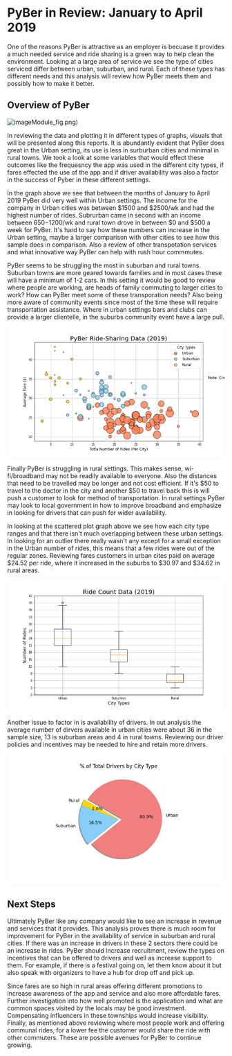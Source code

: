 # PyBer in Review: January to April 2019

One of the reasons PyBer is attractive as an employer is becuase it provides a much needed service and ride sharing is a green way to help clean the environment. Looking at a large area of service we see the type of cities serviced differ between urban, suburban, and rural. Each of these types has different needs and this analysis will review how PyBer meets them and possibly how to make it better. 


## Overview of PyBer

![image](analysis/)Module_fig.png)

In reviewing the data and plotting it in different types of graphs, visuals that will be presented along this reports. It is abundantly evident that PyBer does great in the Urban setting, its use is less in surburban cities and minimal in rural towns. We took a look at some variables that would effect these outcomes like the frequesncy the app was used in the different city types, if fares effected the use of the app and if driver availability was also a factor in the success of Pyber in these different settings. 

In the graph above we see that between the months of January to April 2019 PyBer did very well within Urban settings. The income for the company in Urban cities was between $1500 and $2500/wk and had the highest number of rides. Subrurban came in second with an income between $650-$1200/wk and rural town drove in between $0 and $500 a week for PyBer. It's hard to say how these numbers can increase in the Urban setting, maybe a larger comparison with other cities to see how this sample does in comparison. Also a review of other transpotation services and what innovative way PyBer can help with rush hour commmutes. 

PyBer seems to be struggling the most in suburban and rural towns. Suburban towns are more geared towards families and in most cases these will have a minimum of 1-2 cars. In this setting it would be good to review where people are working, are heads of family commuting to larger cities to work? How can PyBer meet some of these transporation needs? Also being more aware of community events since most of the time these will require transportation assistance. Where in urban settings bars and clubs can provide a larger clientelle, in the suburbs community event have a large pull.

![image](analysis/fig1.png)

Finally PyBer is struggling in rural settings. This makes sense, wi-fi/broadband may not be readily available to everyone. Also the distances that need to be travelled may be longer and not cost efficient. If it's $50 to travel to the doctor in the city and another $50 to travel back this is will push a customer to look for method of transportation. In rural settings PyBer may look to local government in how to improve broadband and emphasize in looking for drivers that can push for wider availability. 

In looking at the scattered plot graph above we see how each city type ranges and that there isn't much overlapping between these urban settings. In looking for an outlier there really wasn't any except for a small exception in the Urban number of rides, this means that a few rides were out of the regular zones. Reviewing fares customers in urban cites paid on average $24.52 per ride, where it increased in the suburbs to $30.97 and $34.62 in rural areas. 

![image](analysis/fig2.png)

Another issue to factor in is availability of drivers. In out analysis the average number of dirvers available in urban cities were about 36 in the sample size, 13 is suburban areas and 4 in rural towns. Reviewing our driver policies and incentives may be needed to hire and retain more drivers. 

![image](analysis/fig7.png)

## Next Steps

Ultimately PyBer like any company would like to see an increase in revenue and services that it provides. This analysis proves there is much room for improvement for PyBer in the availability of service in suburban and rural cities. If there was an increase in drivers in these 2 sectors there could be an increase in rides.
PyBer should increase recruitment, review the types on incentives that can be offered to drivers and well as increase support to them. For example, if there is a festival going on, let them know about it but also speak with organizers to have a hub for drop off and pick up. 

Since fares are so high in rural areas offering different promotions to increase awareness of the app and service and also more affordable fares. Further investigation into how well promoted is the application and what are common spaces visited by the locals may be good investment. Compensating influencers in these townships would increase visibility. Finally, as mentioned above reviewing where most people work and offering communal rides, for a lower fee the customer would share the ride with other commuters. These are possible avenues for PyBer to continue growing.